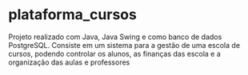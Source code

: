 # plataforma_cursos
Projeto realizado com Java, Java Swing e como banco de dados PostgreSQL.
Consiste em um sistema para a gestão de uma escola de cursos, podendo controlar os alunos, as finanças das escola e a organização das aulas e professores 
